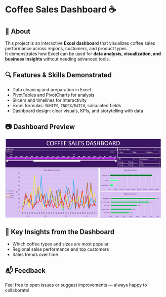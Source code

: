# Coffee Sales Dashboard ☕  

## 📌 About  
This project is an interactive **Excel dashboard** that visualizes coffee sales performance across regions, customers, and product types.  
It demonstrates how Excel can be used for **data analysis, visualization, and business insights** without needing advanced tools.  


## 🔍 Features & Skills Demonstrated  
- Data cleaning and preparation in Excel  
- PivotTables and PivotCharts for analysis  
- Slicers and timelines for interactivity  
- Excel formulas: `SUMIFS`, `INDEX/MATCH`, calculated fields  
- Dashboard design: clear visuals, KPIs, and storytelling with data  

## 📷 Dashboard Preview   
![Coffee Sales Dashboard](https://github.com/LamaAls04/Coffee-Sales-Dashboard-Excell/blob/main/Dashboard/dashboard_overview.png?raw=true)



## 🧠 Key Insights from the Dashboard  
- Which coffee types and sizes are most popular  
- Regional sales performance and top customers  
- Sales trends over time  

## 📬 Feedback  
Feel free to open issues or suggest improvements — always happy to collaborate!  
